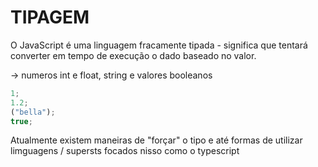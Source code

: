 # TIPAGEM
O JavaScript é uma linguagem fracamente tipada - significa que tentará converter em tempo de execução o dado baseado no valor.

-> numeros int e float, string e valores booleanos 

```javascript 
1;
1.2;
("bella");
true;
``` 

Atualmente existem maneiras de "forçar" o tipo e até formas de utilizar limguagens /
supersts focados nisso como o typescript